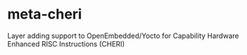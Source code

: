 # meta-cheri
Layer adding support to OpenEmbedded/Yocto for Capability Hardware Enhanced RISC Instructions (CHERI)
